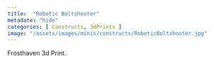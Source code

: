 ```yaml
---
title:  "Robotic Boltshooter"
metadate: "hide"
categories: [ Constructs, 3dPrints ]
image: "/assets/images/minis/constructs/RoboticBoltshooter.jpg"
---
```

Frosthaven 3d Print.


